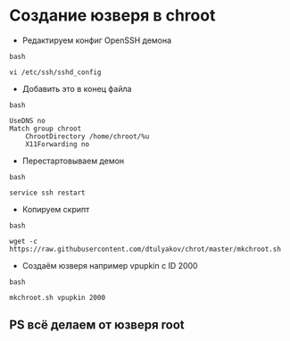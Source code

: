 # Создание юзверя в chroot

- Редактируем конфиг OpenSSH демона

```
bash

vi /etc/ssh/sshd_config 
```

- Добавить это в конец файла

```
bash

UseDNS no
Match group chroot
    ChrootDirectory /home/chroot/%u
    X11Forwarding no
```

- Перестартовываем демон

```
bash

service ssh restart
```

- Копируем скрипт

```
bash

wget -c https://raw.githubusercontent.com/dtulyakov/chrot/master/mkchroot.sh
```

- Создаём юзверя например vpupkin с ID 2000

```
bash

mkchroot.sh vpupkin 2000
```

## PS всё делаем от юзверя root
